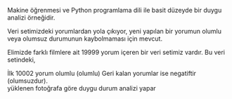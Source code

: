   
Makine öğrenmesi ve Python programlama dili ile basit düzeyde bir duygu analizi örneğidir. 

Veri setimizdeki yorumlardan yola çıkıyor, yeni yapılan bir yorumun olumlu veya olumsuz durumunun kaybolmaması için mevcut.

Elimizde farklı filmlere ait 19999 yorum içeren bir veri setimiz vardır. Bu veri setindeki,

İlk 10002 yorum olumlu (olumlu)
Geri kalan yorumlar ise negatiftir (olumsuzdur).    
yüklenen fotoğrafa göre duygu durum analizi yapar   
       
                       
      
                    
           
   
     
  
 
